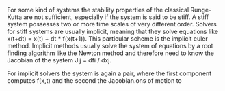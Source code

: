 For some kind of systems the stability properties of the classical Runge-Kutta are not sufficient, especially if the system is said to be stiff. A stiff system possesses two or more time scales of very different order. Solvers for stiff systems are usually implicit, meaning that they solve equations like x(t+dt) = x(t) + dt * f(x(t+1)). This particular scheme is the implicit euler method. Implicit methods usually solve the system of equations by a root finding algorithm like the Newton method and therefore need to know the Jacobian of the system J​ij = df​i / dx​j.

For implicit solvers the system is again a pair, where the first component computes f(x,t) and the second the Jacobian. ons of motion to 